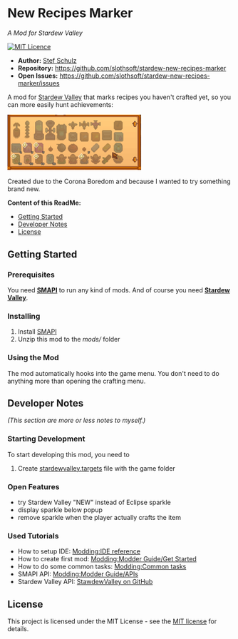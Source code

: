 ﻿# New Recipes Marker
_A Mod for Stardew Valley_

[![MIT Licence](https://img.shields.io/github/license/jenkinsci/java-client-api.svg?label=License)](LICENSE)

- **Author:** [Stef Schulz](mailto:s.schulz@slothsoft.de)
- **Repository:** <https://github.com/slothsoft/stardew-new-recipes-marker>
- **Open Issues:** <https://github.com/slothsoft/stardew-new-recipes-marker/issues>

A mod for [Stardew Valley](https://www.stardewvalley.net/) that marks recipes you haven't crafted yet, so you can more easily hunt achievements: 

<img alt="Screenshot" src="readme/screenshot.png" width="300"/>

Created due to the Corona Boredom and because I wanted to try something brand new.


**Content of this ReadMe:**

- [Getting Started](#getting-started)
- [Developer Notes](#developer-notes)
- [License](#license)



## Getting Started

### Prerequisites

You need **[SMAPI](https://smapi.io/)** to run any kind of mods. And of course you need **[Stardew Valley](https://www.stardewvalley.net/)**.


### Installing

1. Install [SMAPI](https://smapi.io/)
1. Unzip this mod to the _mods/_ folder


### Using the Mod

The mod automatically hooks into the game menu. You don't need to do anything more than opening the crafting menu. 



## Developer Notes

_(This section are more or less notes to myself.)_

### Starting Development

To start developing this mod, you need to

1. Create [stardewvalley.targets](https://github.com/Pathoschild/SMAPI/blob/develop/docs/technical/mod-package.md#custom-game-path) file with the game folder


### Open Features

- try Stardew Valley "NEW" instead of Eclipse sparkle
- display sparkle below popup
- remove sparkle when the player actually crafts the item

### Used Tutorials

- How to setup IDE: [Modding:IDE reference](https://stardewvalleywiki.com/Modding:IDE_reference)
- How to create first mod: [Modding:Modder Guide/Get Started](https://stardewvalleywiki.com/Modding:Modder_Guide/Get_Started)
- How to do some common tasks: [Modding:Common tasks](https://stardewvalleywiki.com/Modding:Common_tasks)
- SMAPI API: [Modding:Modder Guide/APIs](https://stardewvalleywiki.com/Modding:Modder_Guide/APIs)
- Stardew Valley API: [StawdewValley on GitHub](https://github.com/AdamMcIntosh/StawdewValley)


## License

This project is licensed under the MIT License - see the [MIT license](LICENSE) for details.